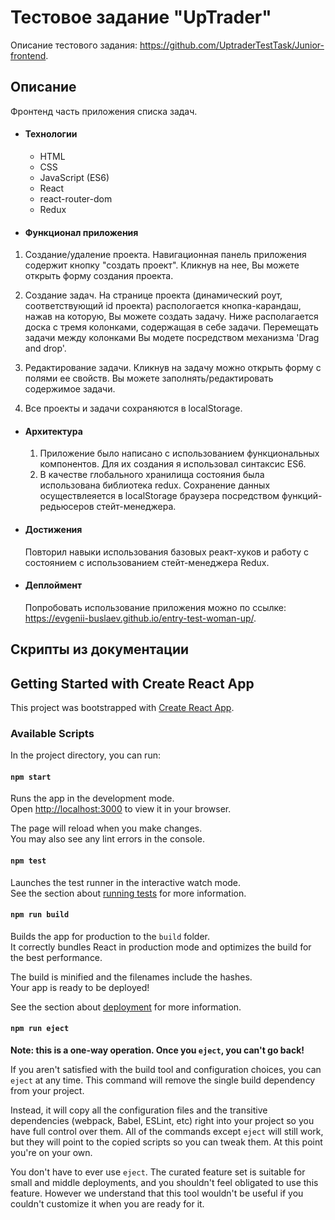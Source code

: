 # Тестовое задание "UpTrader"

Описание тестового задания: https://github.com/UptraderTestTask/Junior-frontend.

## Описание

Фронтенд часть приложения списка задач.

- #### Технологии
  - HTML
  - CSS
  - JavaScript (ES6)
  - React
  - react-router-dom
  - Redux

* #### Функционал приложения

1. Созданиe/удаление проекта. Навигационная панель приложения содержит кнопку "создать проект". Кликнув на нее, Вы можете открыть форму создания проекта.

2. Создание задач. На странице проекта (динамический роут, соответствующий id проекта) распологается кнопка-карандаш, нажав на которую, Вы можете создать задачу. Ниже располагается доска с тремя колонками, содержащая в себе задачи. Перемещать задачи между колонками Вы модете посредством механизма 'Drag and drop'.

3. Редактирование задачи. Кликнув на задачу можно открыть форму с полями ее свойств. Вы можете заполнять/редактировать содержимое задачи.

4. Все проекты и задачи сохраняются в localStorage.

- #### Архитектура

  1. Приложение было написано с использованием функциональных компонентов. Для их создания я использовал синтаксис ES6.
  2. В качестве глобального хранилища состояния была использована библиотека redux. Сохранение данных осуществлеяется в localStorage браузера посредством функций-редьюсеров стейт-менеджера.

* #### Достижения

  Повторил навыки использования базовых реакт-хуков и работу с состоянием с использованием стейт-менеджера Redux.

* #### Деплоймент
  Попробовать использование приложения можно по ссылке: https://evgenii-buslaev.github.io/entry-test-woman-up/.

## Скрипты из документации

## Getting Started with Create React App

This project was bootstrapped with [Create React App](https://github.com/facebook/create-react-app).

### Available Scripts

In the project directory, you can run:

#### `npm start`

Runs the app in the development mode.\
Open [http://localhost:3000](http://localhost:3000) to view it in your browser.

The page will reload when you make changes.\
You may also see any lint errors in the console.

#### `npm test`

Launches the test runner in the interactive watch mode.\
See the section about [running tests](https://facebook.github.io/create-react-app/docs/running-tests) for more information.

#### `npm run build`

Builds the app for production to the `build` folder.\
It correctly bundles React in production mode and optimizes the build for the best performance.

The build is minified and the filenames include the hashes.\
Your app is ready to be deployed!

See the section about [deployment](https://facebook.github.io/create-react-app/docs/deployment) for more information.

#### `npm run eject`

**Note: this is a one-way operation. Once you `eject`, you can't go back!**

If you aren't satisfied with the build tool and configuration choices, you can `eject` at any time. This command will remove the single build dependency from your project.

Instead, it will copy all the configuration files and the transitive dependencies (webpack, Babel, ESLint, etc) right into your project so you have full control over them. All of the commands except `eject` will still work, but they will point to the copied scripts so you can tweak them. At this point you're on your own.

You don't have to ever use `eject`. The curated feature set is suitable for small and middle deployments, and you shouldn't feel obligated to use this feature. However we understand that this tool wouldn't be useful if you couldn't customize it when you are ready for it.
